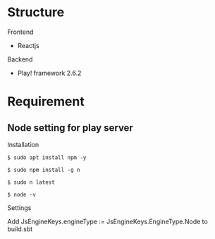 # Structure

Frontend
 * Reactjs

Backend
 * Play! framework 2.6.2

# Requirement

## Node setting for play server

Installation

    $ sudo apt install npm -y

    $ sudo npm install -g n

    $ sudo n latest

    $ node -v
    
Settings

Add JsEngineKeys.engineType := JsEngineKeys.EngineType.Node to build.sbt

<!-- Making link for node -->
<!--     $ ln -s nodejs /usr/bin/node -->
